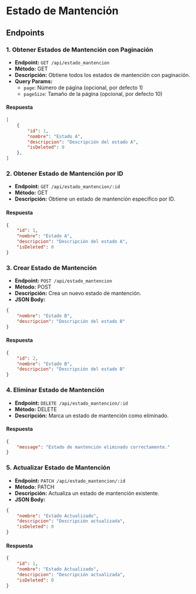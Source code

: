# Estado de Mantención

## Endpoints

### 1. Obtener Estados de Mantención con Paginación
- **Endpoint:** `GET /api/estado_mantencion`
- **Método:** GET
- **Descripción:** Obtiene todos los estados de mantención con paginación.
- **Query Params:**
  - `page`: Número de página (opcional, por defecto 1)
  - `pageSize`: Tamaño de la página (opcional, por defecto 10)

#### Respuesta
```json
[
    {
        "id": 1,
        "nombre": "Estado A",
        "descripcion": "Descripción del estado A",
        "isDeleted": 0
    },
]
```

### 2. Obtener Estado de Mantención por ID
- **Endpoint:** `GET /api/estado_mantencion/:id`
- **Método:** GET
- **Descripción:** Obtiene un estado de mantención específico por ID.

#### Respuesta
```json
{
    "id": 1,
    "nombre": "Estado A",
    "descripcion": "Descripción del estado A",
    "isDeleted": 0
}
```

### 3. Crear Estado de Mantención
- **Endpoint:** `POST /api/estado_mantencion`
- **Método:** POST
- **Descripción:** Crea un nuevo estado de mantención.
- **JSON Body:**
```json
{
    "nombre": "Estado B",
    "descripcion": "Descripción del estado B"
}
```

#### Respuesta
```json
{
    "id": 2,
    "nombre": "Estado B",
    "descripcion": "Descripción del estado B"
}
```

### 4. Eliminar Estado de Mantención
- **Endpoint:** `DELETE /api/estado_mantencion/:id`
- **Método:** DELETE
- **Descripción:** Marca un estado de mantención como eliminado.

#### Respuesta
```json
{
    "message": "Estado de mantención eliminado correctamente."
}
```

### 5. Actualizar Estado de Mantención
- **Endpoint:** `PATCH /api/estado_mantencion/:id`
- **Método:** PATCH
- **Descripción:** Actualiza un estado de mantención existente.
- **JSON Body:**
```json
{
    "nombre": "Estado Actualizado",
    "descripcion": "Descripción actualizada",
    "isDeleted": 0
}
```

#### Respuesta
```json
{
    "id": 1,
    "nombre": "Estado Actualizado",
    "descripcion": "Descripción actualizada",
    "isDeleted": 0
}
```